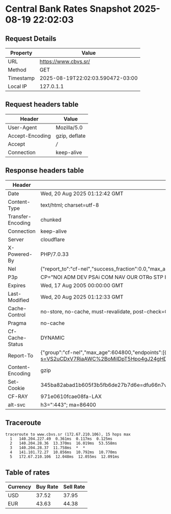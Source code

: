 # Central Bank Rates Snapshot 2025-08-19 22:02:03
## Request Details

| Property | Value |
|----------|-------|
| URL | https://www.cbvs.sr/ |
| Method | GET |
| Timestamp | 2025-08-19T22:02:03.590472-03:00 |
| Local IP | 127.0.1.1 |
    
## Request headers table

| Header | Value |
|--------|-------|
| User-Agent | Mozilla/5.0 |
| Accept-Encoding | gzip, deflate |
| Accept | */* |
| Connection | keep-alive |

    
## Response headers table
| Header | Value |
|--------|-------|
| Date | Wed, 20 Aug 2025 01:12:42 GMT |
| Content-Type | text/html; charset=utf-8 |
| Transfer-Encoding | chunked |
| Connection | keep-alive |
| Server | cloudflare |
| X-Powered-By | PHP/7.0.33 |
| Nel | {"report_to":"cf-nel","success_fraction":0.0,"max_age":604800} |
| P3p | CP="NOI ADM DEV PSAi COM NAV OUR OTRo STP IND DEM" |
| Expires | Wed, 17 Aug 2005 00:00:00 GMT |
| Last-Modified | Wed, 20 Aug 2025 01:12:33 GMT |
| Cache-Control | no-store, no-cache, must-revalidate, post-check=0, pre-check=0 |
| Pragma | no-cache |
| Cf-Cache-Status | DYNAMIC |
| Report-To | {"group":"cf-nel","max_age":604800,"endpoints":[{"url":"https://a.nel.cloudflare.com/report/v4?s=VS2uCDxV7RiaAWC%2BoMiIDpT5Hpo4gJ24gHDxFxb5tAumWU%2BxWI0Sop7F3r4%2BbxwuKx4acmHGG9gvBjYb8qq0fdqwREX0%2BNRvWGdW"}]} |
| Content-Encoding | gzip |
| Set-Cookie | 345ba82abad1b605f3b5fb6de27b7d6e=dfu66n7vjhvl3h58o7k1udhmj7; HttpOnly; Path=/ |
| CF-RAY | 971e0610fcae08fa-LAX |
| alt-svc | h3=":443"; ma=86400 |

## Traceroute 

```
traceroute to www.cbvs.sr (172.67.210.106), 15 hops max
  1   140.204.227.49  0.361ms  0.117ms  0.125ms 
  2   140.204.28.36  13.370ms  16.019ms  53.558ms 
  3   140.204.28.37  11.758ms  *  * 
  4   141.101.72.27  10.856ms  10.792ms  10.770ms 
  5   172.67.210.106  12.048ms  12.055ms  12.091ms 

```

## Table of rates

| Currency | Buy Rate | Sell Rate |
|----------|----------|-----------|
| USD | 37.52 | 37.95 |
| EUR | 43.63 | 44.38 |
